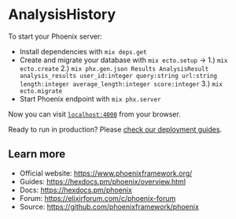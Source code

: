 # AnalysisHistory

To start your Phoenix server:

  * Install dependencies with `mix deps.get`
  * Create and migrate your database with `mix ecto.setup` -> 
        1.) `mix ecto.create`
        2.) `mix phx.gen.json Results AnalysisResult analysis_results user_id:integer query:string url:string length:integer average_length:integer score:integer`
        3.) `mix ecto.migrate`
  * Start Phoenix endpoint with `mix phx.server`

Now you can visit [`localhost:4000`](http://localhost:4000) from your browser.

Ready to run in production? Please [check our deployment guides](https://hexdocs.pm/phoenix/deployment.html).

## Learn more

  * Official website: https://www.phoenixframework.org/
  * Guides: https://hexdocs.pm/phoenix/overview.html
  * Docs: https://hexdocs.pm/phoenix
  * Forum: https://elixirforum.com/c/phoenix-forum
  * Source: https://github.com/phoenixframework/phoenix
